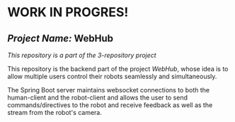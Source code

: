 # WORK IN PROGRES!

## *Project Name:* **WebHub**

*This repository is a part of the 3-repository project*

This repository is the backend part of the project *WebHub*, whose idea is to allow multiple users control their robots seamlessly and simultaneously.

The Spring Boot server maintains websocket connections to both the human-client and the robot-client and allows the user to send commands/directives to the robot and receive feedback as well as the stream from the robot's camera.
